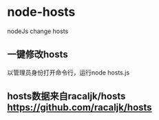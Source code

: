 # node-hosts
nodeJs change hosts
## 一键修改hosts
以管理员身份打开命令行，运行node hosts.js
## hosts数据来自racaljk/hosts https://github.com/racaljk/hosts

